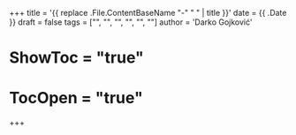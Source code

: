 +++
title = '{{ replace .File.ContentBaseName "-" " " | title }}'
date = {{ .Date }}
draft = false
tags = ["", "", "", "", "", ""]
author = 'Darko Gojković'
# ShowToc = "true"
# TocOpen = "true"
+++
